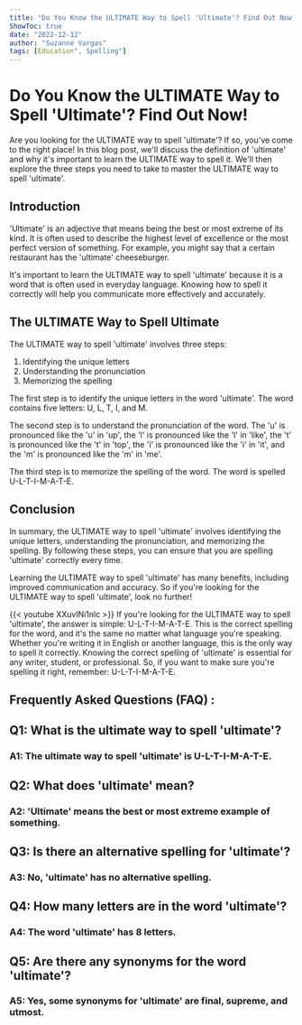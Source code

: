 ```yaml
---
title: "Do You Know the ULTIMATE Way to Spell 'Ultimate'? Find Out Now!"
ShowToc: true 
date: "2022-12-12"
author: "Suzanne Vargas" 
tags: [Education", Spelling"]
---
```

# Do You Know the ULTIMATE Way to Spell 'Ultimate'? Find Out Now!
Are you looking for the ULTIMATE way to spell 'ultimate'? If so, you've come to the right place! In this blog post, we'll discuss the definition of 'ultimate' and why it's important to learn the ULTIMATE way to spell it. We'll then explore the three steps you need to take to master the ULTIMATE way to spell 'ultimate'.

## Introduction

'Ultimate' is an adjective that means being the best or most extreme of its kind. It is often used to describe the highest level of excellence or the most perfect version of something. For example, you might say that a certain restaurant has the 'ultimate' cheeseburger.

It's important to learn the ULTIMATE way to spell 'ultimate' because it is a word that is often used in everyday language. Knowing how to spell it correctly will help you communicate more effectively and accurately. 

## The ULTIMATE Way to Spell Ultimate

The ULTIMATE way to spell 'ultimate' involves three steps: 

1. Identifying the unique letters 
2. Understanding the pronunciation 
3. Memorizing the spelling 

The first step is to identify the unique letters in the word 'ultimate'. The word contains five letters: U, L, T, I, and M. 

The second step is to understand the pronunciation of the word. The 'u' is pronounced like the 'u' in 'up', the 'l' is pronounced like the 'l' in 'like', the 't' is pronounced like the 't' in 'top', the 'i' is pronounced like the 'i' in 'it', and the 'm' is pronounced like the 'm' in 'me'. 

The third step is to memorize the spelling of the word. The word is spelled U-L-T-I-M-A-T-E. 

## Conclusion

In summary, the ULTIMATE way to spell 'ultimate' involves identifying the unique letters, understanding the pronunciation, and memorizing the spelling. By following these steps, you can ensure that you are spelling 'ultimate' correctly every time. 

Learning the ULTIMATE way to spell 'ultimate' has many benefits, including improved communication and accuracy. So if you're looking for the ULTIMATE way to spell 'ultimate', look no further!

{{< youtube XXuvlNi1nlc >}} 
If you're looking for the ULTIMATE way to spell 'ultimate', the answer is simple: U-L-T-I-M-A-T-E. This is the correct spelling for the word, and it's the same no matter what language you're speaking. Whether you're writing it in English or another language, this is the only way to spell it correctly. Knowing the correct spelling of 'ultimate' is essential for any writer, student, or professional. So, if you want to make sure you're spelling it right, remember: U-L-T-I-M-A-T-E.

## Frequently Asked Questions (FAQ) :
<h2>Q1: What is the ultimate way to spell 'ultimate'?</h2>

<h3>A1: The ultimate way to spell 'ultimate' is U-L-T-I-M-A-T-E.</h3>

<h2>Q2: What does 'ultimate' mean?</h2>

<h3>A2: 'Ultimate' means the best or most extreme example of something.</h3>

<h2>Q3: Is there an alternative spelling for 'ultimate'?</h2>

<h3>A3: No, 'ultimate' has no alternative spelling.</h3>

<h2>Q4: How many letters are in the word 'ultimate'?</h2>

<h3>A4: The word 'ultimate' has 8 letters.</h3>

<h2>Q5: Are there any synonyms for the word 'ultimate'?</h2>

<h3>A5: Yes, some synonyms for 'ultimate' are final, supreme, and utmost.</h3>





